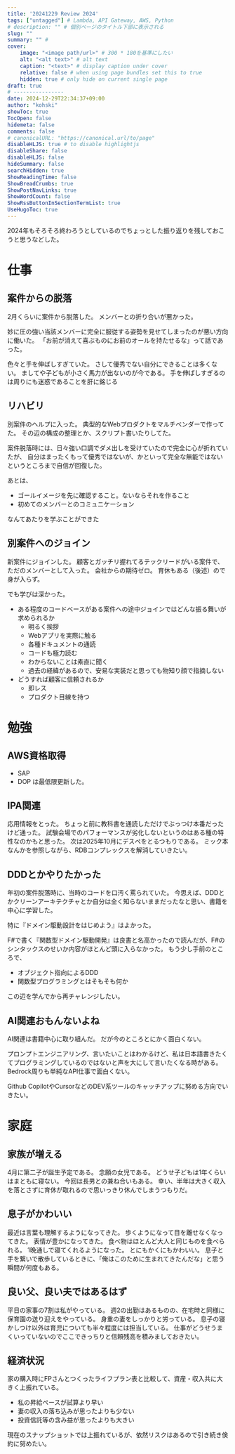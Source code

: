 ```yaml
---
title: '20241229 Review 2024'
tags: ["untagged"] # Lambda, API Gateway, AWS, Python
# description: "" # 個別ページのタイトル下部に表示される
slug: ""
summary: "" # 
cover:
    image: "<image path/url>" # 300 * 180を基準にしたい
    alt: "<alt text>" # alt text
    caption: "<text>" # display caption under cover
    relative: false # when using page bundles set this to true
    hidden: true # only hide on current single page
draft: true
# ----------------
date: 2024-12-29T22:34:37+09:00
author: "kohski"
showToc: true
TocOpen: false
hidemeta: false
comments: false
# canonicalURL: "https://canonical.url/to/page"
disableHLJS: true # to disable highlightjs
disableShare: false
disableHLJS: false
hideSummary: false
searchHidden: true
ShowReadingTime: false
ShowBreadCrumbs: true
ShowPostNavLinks: true
ShowWordCount: false
ShowRssButtonInSectionTermList: true
UseHugoToc: true
---
```


2024年もそろそろ終わろうとしているのでちょっとした振り返りを残しておこうと思うなどした。

# 仕事

## 案件からの脱落

2月くらいに案件から脱落した。
メンバーとの折り合いが悪かった。

妙に圧の強い当該メンバーに完全に服従する姿勢を見せてしまったのが悪い方向に働いた。
「お前が消えて喜ぶものにお前のオールを持たせるな」って話であった。

色々と手を伸ばしすぎていた。
さして優秀でない自分にできることは多くない。
ましてや子どもが小さく馬力が出ないのが今である。
手を伸ばしすぎるのは周りにも迷惑であることを肝に銘じる

## リハビリ

別案件のヘルプに入った。
典型的なWebプロダクトをマルチベンダーで作ってた。
その辺の構成の整理とか、スクリプト書いたりしてた。

案件脱落時には、日々強い口調でダメ出しを受けていたので完全に心が折れていたが、
自分はまったくもって優秀ではないが、かといって完全な無能ではないというところまで自信が回復した。

あとは、
- ゴールイメージを先に確認すること。ないならそれを作ること
- 初めてのメンバーとのコミュニケーション

なんてあたりを学ぶことができた

## 別案件へのジョイン

新案件にジョインした。
顧客とガッチリ握れてるテックリードがいる案件で、ただのメンバーとして入った。
会社からの期待ゼロ。
育休もある（後述）ので身が入らず。

でも学びは深かった。
- ある程度のコードベースがある案件への途中ジョインではどんな振る舞いが求められるか
    - 明るく挨拶
    - Webアプリを実際に触る
    - 各種ドキュメントの通読
    - コードも極力読む
    - わからないことは素直に聞く
    - 過去の経緯があるので、安易な実装だと思っても物知り顔で指摘しない
- どうすれば顧客に信頼されるか
    - 即レス
    - プロダクト目線を持つ


# 勉強

## AWS資格取得

- SAP
- DOP
は最低限更新した。

## IPA関連

応用情報をとった。
ちょっと前に教科書を通読しただけでぶっつけ本番だったけど通った。
試験会場でのパフォーマンスが劣化しないというのはある種の特性なのかもと思った。
次は2025年10月にデスぺをとるつもりである。
ミック本なんかを参照しながら、RDBコンプレックスを解消していきたい。

## DDDとかやりたかった
年初の案件脱落時に、当時のコードを口汚く罵られていた。
今思えば、DDDとかクリーンアーキテクチャとか自分は全く知らないままだったなと思い、書籍を中心に学習した。

特に『ドメイン駆動設計をはじめよう』はよかった。

F#で書く『関数型ドメイン駆動開発』は良書と名高かったので読んだが、F#のシンタックスのせいか内容がほとんど頭に入らなかった。
もう少し手前のところで、
- オブジェクト指向によるDDD
- 関数型プログラミングとはそもそも何か

この辺を学んでから再チャレンジしたい。

## AI関連おもんないよね

AI関連は書籍中心に取り組んだ。
だが今のところとにかく面白くない。

プロンプトエンジニアリング、言いたいことはわかるけど、私は日本語書きたくてプログラミングしているのではないと声を大にして言いたくなる時がある。
Bedrock周りも単純なAPI仕事で面白くない。

Github CopilotやCursorなどのDEV系ツールのキャッチアップに努める方向でいきたい。

# 家庭

## 家族が増える

4月に第二子が誕生予定である。
念願の女児である。
どうせ子どもは1年くらいはまともに寝ない。
今回は長男との兼ね合いもある。
幸い、半年は大きく収入を落とさずに育休が取れるので思いっきり休んでしまうつもりだ。

## 息子がかわいい

最近は言葉も理解するようになってきた。
歩くようになって目を離せなくなってきた。
表情が豊かになってきた。
食べ物はほとんど大人と同じものを食べられる。
1晩通しで寝てくれるようになった。
とにもかくにもかわいい。
息子と手を繋いで散歩しているときに、「俺はこのために生まれてきたんだな」と思う瞬間が何度もある。

## 良い父、良い夫ではあるはず

平日の家事の7割は私がやっている。
週2の出勤はあるものの、在宅時と同様に保育園の送り迎えをやっている。
身重の妻をしっかりと労っている。
息子の寝かしつけ以外は育児についても半々程度には担当している。
仕事がどうせうまくいっていないのでここできっちりと信頼残高を積みましておきたい。

## 経済状況

家の購入時にFPさんとつくったライフプラン表と比較して、資産・収入共に大きく上振れている。
- 私の昇給ペースが試算より早い
- 妻の収入の落ち込みが思ったよりも少ない
- 投資信託等の含み益が思ったよりも大きい

現在のスナップショットでは上振れているが、依然リスクはあるので引き続き倹約に努めたい。